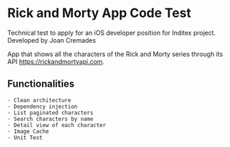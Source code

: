 # Rick and Morty App Code Test
Technical test to apply for an iOS developer position for Inditex project. Developed by Joan Cremades

App that shows all the characters of the Rick and Morty series through its API https://rickandmortyapi.com.

## Functionalities

    · Clean architecture
    · Dependency injection
    · List paginated characters
    · Search characters by name
    · Detail view of each character
    · Image Cache
    · Unit Test

